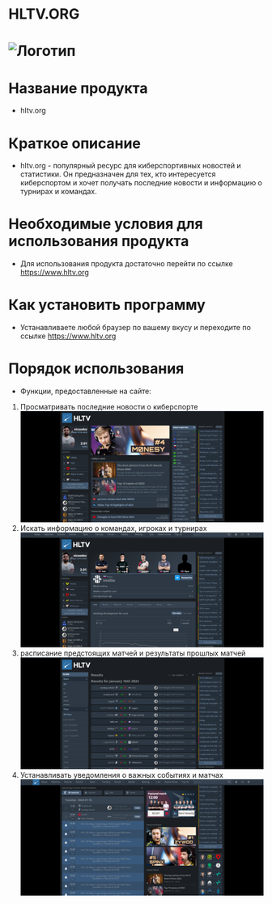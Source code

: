 # HLTV.ORG
 ![Логотип](https://steamuserimages-a.akamaihd.net/ugc/284099289595016497/77897AFF45867D06B002CF35D03E312F4B857A07/ "Логотип GitHub")
 = 
 Название продукта
 =
 - hltv.org

Краткое описание
=

- hltv.org -  популярный ресурс для киберспортивных новостей и статистики. Он предназначен для тех, кто интересуется киберспортом и хочет получать последние новости и информацию о турнирах и командах.

Необходимые условия для использования продукта 
=
- Для использования продукта достаточно перейти по ссылке https://www.hltv.org

Как установить программу 
=
- Устанавливаете любой браузер по вашему вкусу и переходите по ссылке https://www.hltv.org

Порядок использования 
=

- Функции, предоставленные на сайте:
1) Просматривать последние новости о киберспорте
![Фото](image-5.png "Фото 1")
2) Искать информацию о командах, игроках и турнирах
![Фото](image-4.png "Фото 2")
3)  расписание предстоящих матчей и результаты прошлых матчей
![Фото](image-7.png "Фото 3")
4) Устанавливать уведомления о важных событиях и матчах
![Фото](image-8.png "Фото 4")